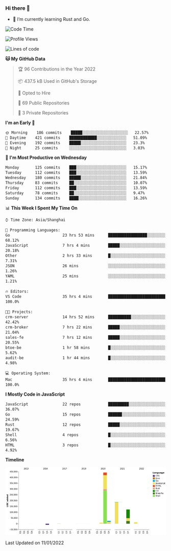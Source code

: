 ### Hi there 👋

- 🌱 I’m currently learning Rust and Go.

<!--START_SECTION:waka-->
![Code Time](http://img.shields.io/badge/Code%20Time-122%20hrs%2043%20mins-blue)

![Profile Views](http://img.shields.io/badge/Profile%20Views-2-blue)

![Lines of code](https://img.shields.io/badge/From%20Hello%20World%20I%27ve%20Written-796%20Thousand%20lines%20of%20code-blue)

**🐱 My GitHub Data** 

> 🏆 96 Contributions in the Year 2022
 > 
> 📦 437.5 kB Used in GitHub's Storage 
 > 
> 💼 Opted to Hire
 > 
> 📜 69 Public Repositories 
 > 
> 🔑 3 Private Repositories  
 > 
**I'm an Early 🐤** 

```text
🌞 Morning    186 commits    █████░░░░░░░░░░░░░░░░░░░░   22.57% 
🌆 Daytime    421 commits    ████████████░░░░░░░░░░░░░   51.09% 
🌃 Evening    192 commits    █████░░░░░░░░░░░░░░░░░░░░   23.3% 
🌙 Night      25 commits     ░░░░░░░░░░░░░░░░░░░░░░░░░   3.03%

```
📅 **I'm Most Productive on Wednesday** 

```text
Monday       125 commits    ███░░░░░░░░░░░░░░░░░░░░░░   15.17% 
Tuesday      112 commits    ███░░░░░░░░░░░░░░░░░░░░░░   13.59% 
Wednesday    180 commits    █████░░░░░░░░░░░░░░░░░░░░   21.84% 
Thursday     83 commits     ██░░░░░░░░░░░░░░░░░░░░░░░   10.07% 
Friday       112 commits    ███░░░░░░░░░░░░░░░░░░░░░░   13.59% 
Saturday     78 commits     ██░░░░░░░░░░░░░░░░░░░░░░░   9.47% 
Sunday       134 commits    ████░░░░░░░░░░░░░░░░░░░░░   16.26%

```


📊 **This Week I Spent My Time On** 

```text
⌚︎ Time Zone: Asia/Shanghai

💬 Programming Languages: 
Go                       23 hrs 53 mins      █████████████████░░░░░░░░   68.12% 
JavaScript               7 hrs 4 mins        █████░░░░░░░░░░░░░░░░░░░░   20.18% 
Other                    2 hrs 33 mins       █░░░░░░░░░░░░░░░░░░░░░░░░   7.31% 
JSON                     26 mins             ░░░░░░░░░░░░░░░░░░░░░░░░░   1.26% 
YAML                     25 mins             ░░░░░░░░░░░░░░░░░░░░░░░░░   1.21%

🔥 Editors: 
VS Code                  35 hrs 4 mins       █████████████████████████   100.0%

🐱‍💻 Projects: 
crm-server               14 hrs 52 mins      ██████████░░░░░░░░░░░░░░░   42.42% 
crm-broker               7 hrs 22 mins       █████░░░░░░░░░░░░░░░░░░░░   21.04% 
sales-fe                 7 hrs 12 mins       █████░░░░░░░░░░░░░░░░░░░░   20.55% 
btoe-be                  1 hr 58 mins        █░░░░░░░░░░░░░░░░░░░░░░░░   5.62% 
audit-be                 1 hr 44 mins        █░░░░░░░░░░░░░░░░░░░░░░░░   4.98%

💻 Operating System: 
Mac                      35 hrs 4 mins       █████████████████████████   100.0%

```

**I Mostly Code in JavaScript** 

```text
JavaScript               22 repos            █████████░░░░░░░░░░░░░░░░   36.07% 
Go                       15 repos            ██████░░░░░░░░░░░░░░░░░░░   24.59% 
Rust                     12 repos            █████░░░░░░░░░░░░░░░░░░░░   19.67% 
Shell                    4 repos             █░░░░░░░░░░░░░░░░░░░░░░░░   6.56% 
HTML                     3 repos             █░░░░░░░░░░░░░░░░░░░░░░░░   4.92%

```


**Timeline**

![Chart not found](https://raw.githubusercontent.com/elton/elton/main/charts/bar_graph.png) 


 Last Updated on 11/01/2022
<!--END_SECTION:waka-->

<!--
**elton/elton** is a ✨ _special_ ✨ repository because its `README.md` (this file) appears on your GitHub profile.

Here are some ideas to get you started:

- 🔭 I’m currently working on ...
- 🌱 I’m currently learning ...
- 👯 I’m looking to collaborate on ...
- 🤔 I’m looking for help with ...
- 💬 Ask me about ...
- 📫 How to reach me: ...
- 😄 Pronouns: ...
- ⚡ Fun fact: ...
-->
